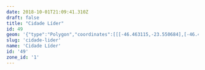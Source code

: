```yaml
---
date: 2018-10-01T21:09:41.310Z
draft: false
title: "Cidade Líder"
id: 49
geom: '{"type":"Polygon","coordinates":[[[-46.463115,-23.550684],[-46.462839,-23.550271],[-46.462804,-23.549674],[-46.463312,-23.54923],[-46.463607,-23.548824],[-46.463794,-23.548956],[-46.46402,-23.549],[-46.46536,-23.549564],[-46.465414,-23.54952],[-46.466346,-23.549659],[-46.466331,-23.549741],[-46.466569,-23.549794],[-46.467314,-23.549754],[-46.46754,-23.549873],[-46.467927,-23.549864],[-46.467937,-23.549806],[-46.468512,-23.549955],[-46.47021,-23.550192],[-46.470571,-23.550319],[-46.470634,-23.550279],[-46.471518,-23.550363],[-46.471865,-23.550465],[-46.478354,-23.55027],[-46.479101,-23.551402],[-46.478905,-23.551487],[-46.479042,-23.551965],[-46.479487,-23.553019],[-46.479806,-23.553349],[-46.480199,-23.553559],[-46.480778,-23.553763],[-46.480909,-23.554122],[-46.481104,-23.554166],[-46.482061,-23.553747],[-46.482392,-23.553696],[-46.482845,-23.553882],[-46.483208,-23.554114],[-46.483775,-23.554595],[-46.484479,-23.554678],[-46.484958,-23.554604],[-46.486071,-23.554203],[-46.486605,-23.55407],[-46.491408,-23.553556],[-46.492794,-23.55318],[-46.493269,-23.552945],[-46.495656,-23.551467],[-46.497257,-23.550372],[-46.49772,-23.550151],[-46.498588,-23.549886],[-46.499184,-23.549774],[-46.500402,-23.549814],[-46.500921,-23.549758],[-46.502776,-23.549206],[-46.504808,-23.548811],[-46.50574,-23.548748],[-46.506291,-23.54883],[-46.506693,-23.548964],[-46.507484,-23.549424],[-46.508174,-23.549974],[-46.508653,-23.550151],[-46.510546,-23.550183],[-46.510961,-23.550251],[-46.511395,-23.550439],[-46.513158,-23.552057],[-46.513383,-23.552375],[-46.513889,-23.553472],[-46.514263,-23.553851],[-46.516183,-23.554697],[-46.517004,-23.554912],[-46.515896,-23.556465],[-46.514331,-23.55803],[-46.513126,-23.559072],[-46.511705,-23.560646],[-46.511001,-23.561263],[-46.509568,-23.562262],[-46.508697,-23.562997],[-46.508095,-23.563724],[-46.507467,-23.56476],[-46.507301,-23.564862],[-46.506967,-23.565258],[-46.506793,-23.565983],[-46.506534,-23.5664],[-46.505705,-23.567301],[-46.50498,-23.567898],[-46.504684,-23.568261],[-46.504594,-23.568242],[-46.504164,-23.569125],[-46.503914,-23.569947],[-46.503859,-23.570524],[-46.503915,-23.572322],[-46.503727,-23.573263],[-46.503429,-23.573905],[-46.502799,-23.574913],[-46.501588,-23.576349],[-46.500747,-23.5771],[-46.500126,-23.577555],[-46.499483,-23.577913],[-46.498672,-23.578229],[-46.497364,-23.578472],[-46.49512,-23.578535],[-46.494417,-23.578703],[-46.493931,-23.578901],[-46.493401,-23.579199],[-46.492855,-23.579625],[-46.49143,-23.581223],[-46.490966,-23.581454],[-46.490502,-23.581497],[-46.490021,-23.581369],[-46.488947,-23.580736],[-46.487961,-23.580296],[-46.487572,-23.579813],[-46.487249,-23.579254],[-46.487013,-23.578178],[-46.48674,-23.577617],[-46.486424,-23.577297],[-46.485448,-23.576525],[-46.485117,-23.576112],[-46.485026,-23.575632],[-46.48487,-23.573418],[-46.484623,-23.572688],[-46.483411,-23.57104],[-46.483328,-23.570765],[-46.483206,-23.570717],[-46.48229,-23.569751],[-46.481945,-23.569148],[-46.481786,-23.569145],[-46.479882,-23.57001],[-46.478793,-23.569422],[-46.475869,-23.568823],[-46.475501,-23.568679],[-46.475118,-23.568374],[-46.474829,-23.567869],[-46.474516,-23.566115],[-46.474483,-23.560877],[-46.472992,-23.561011],[-46.471795,-23.560616],[-46.470695,-23.560047],[-46.469116,-23.558376],[-46.468574,-23.557721],[-46.468176,-23.557488],[-46.467522,-23.557345],[-46.467399,-23.557267],[-46.466665,-23.557284],[-46.466589,-23.556815],[-46.466206,-23.556619],[-46.466115,-23.556471],[-46.465821,-23.555429],[-46.465546,-23.555204],[-46.465187,-23.555246],[-46.465081,-23.555188],[-46.464541,-23.554525],[-46.46456,-23.553583],[-46.464117,-23.55314],[-46.463656,-23.552446],[-46.463724,-23.551943],[-46.463161,-23.551373],[-46.463049,-23.551173],[-46.463001,-23.551013],[-46.463131,-23.550861],[-46.463115,-23.550684]]]}'
slug: 'cidade-lider'
name: 'Cidade Líder'
id: '49'
zone_id: '1'
---
```

		